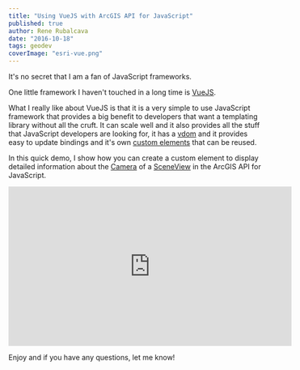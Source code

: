 ```yaml
---
title: "Using VueJS with ArcGIS API for JavaScript"
published: true
author: Rene Rubalcava
date: "2016-10-18"
tags: geodev
coverImage: "esri-vue.png"
---
```


It's no secret that I am a fan of JavaScript frameworks.

One little framework I haven't touched in a long time is [VueJS](https://vuejs.org/).

What I really like about VueJS is that it is a very simple to use JavaScript framework that provides a big benefit to developers that want a templating library without all the cruft. It can scale well and it also provides all the stuff that JavaScript developers are looking for, it has a [vdom](https://jbi.sh/what-is-virtual-dom/) and it provides easy to update bindings and it's own [custom elements](http://webcomponents.org/polyfills/custom-elements/) that can be reused.

In this quick demo, I show how you can create a custom element to display detailed information about the [Camera](https://developers.arcgis.com/javascript/latest/api-reference/esri-Camera.html) of a [SceneView](https://developers.arcgis.com/javascript/latest/api-reference/esri-views-SceneView.html) in the ArcGIS API for JavaScript.

<iframe width="560" height="315" src="https://www.youtube.com/embed/zbxIGMoscU4" frameborder="0" allowfullscreen></iframe>

Enjoy and if you have any questions, let me know!
